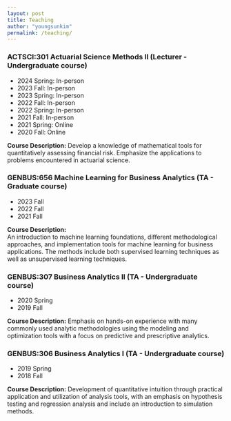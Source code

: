 ```yaml
---
layout: post
title: Teaching
author: "youngsunkim"
permalink: /teaching/
---
```


### ACTSCI:301 Actuarial Science Methods II (Lecturer - Undergraduate course)
-  2024 Spring: In-person
-  2023 Fall: In-person
-  2023 Spring: In-person
-  2022 Fall: In-person
-  2022 Spring: In-person
-  2021 Fall: In-person
-  2021 Spring: Online
-  2020 Fall: Online

**Course Description:**
Develop a knowledge of mathematical tools for quantitatively assessing financial risk. Emphasize the applications to problems encountered in actuarial science.

### GENBUS:656 Machine Learning for Business Analytics (TA - Graduate course)
-  2023 Fall
-  2022 Fall
-  2021 Fall

**Course Description:**  
An introduction to machine learning foundations, different methodological approaches, and implementation tools for machine learning for business applications. The methods include both supervised learning techniques as well as unsupervised learning techniques.

### GENBUS:307 Business Analytics II (TA - Undergraduate course)
-  2020 Spring
-  2019 Fall

**Course Description:**
Emphasis on hands-on experience with many commonly used analytic methodologies using the modeling and optimization tools with a focus on predictive and prescriptive analytics.

### GENBUS:306 Business Analytics I (TA - Undergraduate course)
- 2019 Spring
- 2018 Fall

**Course Description:**
Development of quantitative intuition through practical application and utilization of analysis tools, with an emphasis on hypothesis testing and regression analysis and include an introduction to simulation methods.
